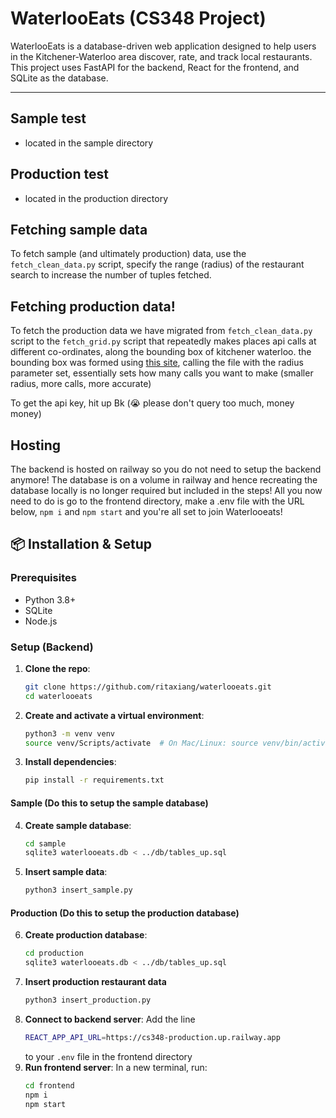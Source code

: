 # WaterlooEats (CS348 Project)

WaterlooEats is a database-driven web application designed to help users in the Kitchener-Waterloo area discover, rate, and track local restaurants. This project uses FastAPI for the backend, React for the frontend, and SQLite as the database.

---
## Sample test
- located in the sample directory
## Production test
- located in the production directory
## Fetching sample data
To fetch sample (and ultimately production) data, use the `fetch_clean_data.py` script, specify the range (radius) of the restaurant search to increase the number of tuples fetched.
## Fetching production data!
To fetch the production data we have migrated from `fetch_clean_data.py` script to the `fetch_grid.py` script that repeatedly makes places api calls at different co-ordinates, along the bounding box of kitchener waterloo. the bounding box was formed using [this site](http://bboxfinder.com/#43.396964,-80.596848,43.498617,-80.422440), calling the file with the radius parameter set, essentially sets how many calls you want to make (smaller radius, more calls, more accurate)

To get the api key, hit up Bk (😭 please don't query too much, money money)


## Hosting
The backend is hosted on railway so you do not need to setup the backend anymore!
The database is on a volume in railway and hence recreating the database locally is no longer required but included in the steps! All you now need to do is go to the frontend directory, make a .env file with the URL below, `npm i` and `npm start` and you're all set to join Waterlooeats!
## 📦 Installation & Setup

### Prerequisites

- Python 3.8+
- SQLite
- Node.js

### Setup (Backend)

1. **Clone the repo**:
   ```bash
   git clone https://github.com/ritaxiang/waterlooeats.git
   cd waterlooeats
   ```
2. **Create and activate a virtual environment**:
    ```bash
    python3 -m venv venv
    source venv/Scripts/activate  # On Mac/Linux: source venv/bin/activate
    ```
3. **Install dependencies**:
    ```bash
    pip install -r requirements.txt
    ```
#### Sample (Do this to setup the sample database)
4. **Create sample database**:
   ```bash
   cd sample
   sqlite3 waterlooeats.db < ../db/tables_up.sql
   ```
5. **Insert sample data**:
    ```bash
    python3 insert_sample.py
    ```
#### Production (Do this to setup the production database)
6. **Create production database**:
    ```bash
    cd production
    sqlite3 waterlooeats.db < ../db/tables_up.sql
    ```
7. **Insert production restaurant data**
   ```bash
   python3 insert_production.py
   ```
8. **Connect to backend server**:
   Add the line
   ```bash
   REACT_APP_API_URL=https://cs348-production.up.railway.app
   ```
   to your `.env` file in the frontend directory
9.  **Run frontend server**:
   In a new terminal, run:
    ```bash
    cd frontend
    npm i
    npm start
    ```
   
   
